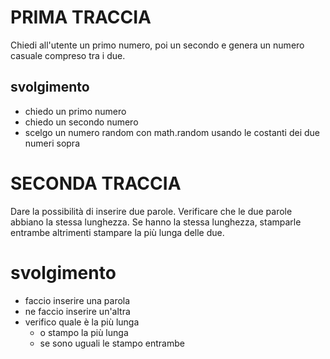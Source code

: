 # PRIMA TRACCIA

Chiedi all'utente un primo numero, poi un secondo e genera un numero casuale compreso tra i due.

## svolgimento

- chiedo un primo numero
- chiedo un secondo numero
- scelgo un numero random con math.random usando le costanti dei due numeri sopra

# SECONDA TRACCIA

Dare la possibilità di inserire due parole. Verificare che le due parole abbiano la stessa lunghezza. Se hanno la stessa lunghezza, stamparle entrambe altrimenti stampare la più lunga delle due.

# svolgimento

- faccio inserire una parola
- ne faccio inserire un'altra
- verifico quale è la più lunga
  - o stampo la più lunga
  - se sono uguali le stampo entrambe

